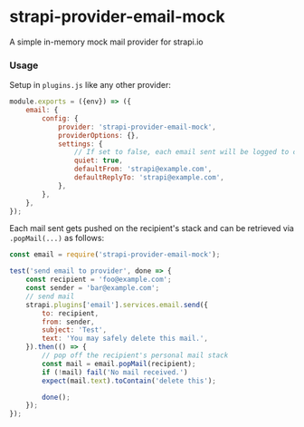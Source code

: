 # strapi-provider-email-mock

A simple in-memory mock mail provider for strapi.io

### Usage

Setup in `plugins.js` like any other provider:

```js
module.exports = ({env}) => ({
    email: {
        config: {
            provider: 'strapi-provider-email-mock',
            providerOptions: {},
            settings: {
                // If set to false, each email sent will be logged to console
                quiet: true,
                defaultFrom: 'strapi@example.com',
                defaultReplyTo: 'strapi@example.com',
            },
        },
    },
});
```

Each mail sent gets pushed on the recipient's stack and can be retrieved via `.popMail(...)` as follows:

```js
const email = require('strapi-provider-email-mock');

test('send email to provider', done => {
    const recipient = 'foo@example.com';
    const sender = 'bar@example.com';
    // send mail
    strapi.plugins['email'].services.email.send({
        to: recipient,
        from: sender,
        subject: 'Test',
        text: 'You may safely delete this mail.',
    }).then(() => {
        // pop off the recipient's personal mail stack
        const mail = email.popMail(recipient);
        if (!mail) fail('No mail received.')
        expect(mail.text).toContain('delete this');

        done();
    });
});
```
